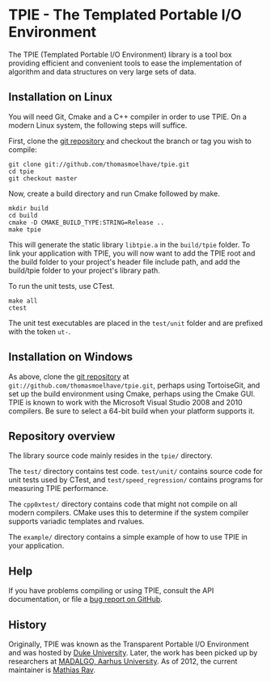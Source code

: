 TPIE - The Templated Portable I/O Environment
=============================================

The TPIE (Templated Portable I/O Environment) library is a tool box providing
efficient and convenient tools to ease the implementation of algorithm and data
structures on very large sets of data.

Installation on Linux
---------------------

You will need Git, Cmake and a C++ compiler in order to use TPIE. On a modern
Linux system, the following steps will suffice.

First, clone the [git repository](https://github.com/thomasmoelhave/tpie) and
checkout the branch or tag you wish to compile:

    git clone git://github.com/thomasmoelhave/tpie.git
    cd tpie
    git checkout master

Now, create a build directory and run Cmake followed by make.

    mkdir build
    cd build
    cmake -D CMAKE_BUILD_TYPE:STRING=Release ..
    make tpie

This will generate the static library `libtpie.a` in the `build/tpie` folder. To
link your application with TPIE, you will now want to add the TPIE root and the
build folder to your project's header file include path, and add the build/tpie
folder to your project's library path.

To run the unit tests, use CTest.

    make all
    ctest

The unit test executables are placed in the `test/unit` folder and are prefixed
with the token `ut-`.

Installation on Windows
-----------------------

As above, clone the [git repository](https://github.com/thomasmoelhave/tpie) at
`git://github.com/thomasmoelhave/tpie.git`, perhaps using TortoiseGit, and set
up the build environment using Cmake, perhaps using the Cmake GUI. TPIE is
known to work with the Microsoft Visual Studio 2008 and 2010 compilers. Be sure
to select a 64-bit build when your platform supports it.

Repository overview
-------------------

The library source code mainly resides in the `tpie/` directory.

The `test/` directory contains test code. `test/unit/` contains source code for
unit tests used by CTest, and `test/speed_regression/` contains programs for
measuring TPIE performance.

The `cpp0xtest/` directory contains code that might not compile on all modern
compilers. CMake uses this to determine if the system compiler supports
variadic templates and rvalues.

The `example/` directory contains a simple example of how to use TPIE in your
application.

Help
----

If you have problems compiling or using TPIE, consult the API documentation, or
file a [bug report on GitHub](https://github.com/thomasmoelhave/tpie/issues).

History
-------

Originally, TPIE was known as the Transparent Portable I/O Environment and was
hosted by [Duke University](http://www.cs.duke.edu/TPIE/). Later, the work has
been picked up by researchers at [MADALGO, Aarhus
University](http://www.madalgo.au.dk/Trac-tpie). As of 2012, the current
maintainer is [Mathias Rav](http://cs.au.dk/~rav/).
